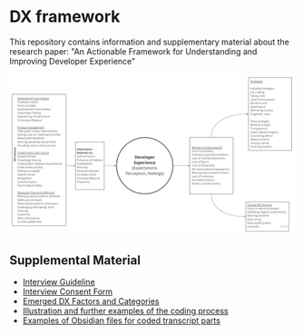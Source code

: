 # DX framework
This repository contains information and supplementary material about the research paper: "An Actionable Framework for Understanding and
Improving Developer Experience"

![Illustration of the Actionable DX Framework](https://github.com/get-dx/dx-framework/blob/main/Actionable-DX-Framework.jpg)


## Supplemental Material
- [Interview Guideline](https://github.com/get-dx/dx-framework/blob/main/supplementary%20material/Appendix%20-%20Interview%20Guideline.docx)
- [Interview Consent Form](https://github.com/get-dx/dx-framework/blob/main/supplementary%20material/Interview%20-%20Participant%20Consent%20Form.docx)
- [Emerged DX Factors and Categories](https://github.com/get-dx/dx-framework/blob/main/supplementary%20material/Emerged%20Factors%20and%20Categories.xlsx)
- [Illustration and further examples of the coding process](https://github.com/get-dx/dx-framework/blob/main/supplementary%20material/Illustration-Coding_Supplemetal_Material_DX_Framework.pdf)
- [Examples of Obsidian files for coded transcript parts](https://github.com/get-dx/dx-framework/tree/main/supplementary%20material/examples%20of%20obisian%20files)
